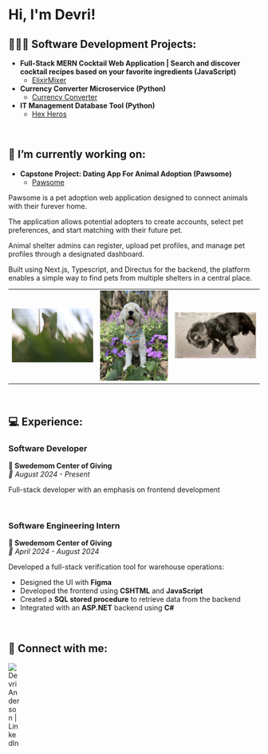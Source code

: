 <h1>Hi, I'm Devri!</h1>

<h2>👩🏻‍💻  Software Development Projects:</h2>

- <b>Full-Stack MERN Cocktail Web Application | Search and discover cocktail recipes based on your favorite ingredients (JavaScript)</b>
  - [ElixirMixer](https://github.com/devrilynn/My-Cocktail-Application)
- <b>Currency Converter Microservice (Python)</b>
  - [Currency Converter](https://github.com/devrilynn/CurrencyConverter)
- <b>IT Management Database Tool (Python)</b>
  - [Hex Heros](https://github.com/HexHeros/IT-Managment)
    
&nbsp;

<h2>🔭  I’m currently working on:</h2>

- <b>Capstone Project: Dating App For Animal Adoption (Pawsome)</b>
  - [Pawsome](https://github.com/ngluunhatson/pawsome-frontend)
    
<p>Pawsome is a pet adoption web application designed to connect animals with their furever home.</p>
<p>The application allows potential adopters to create accounts, select pet preferences, and start matching with their future pet.</p>
<p>Animal shelter admins can register, upload pet profiles, and manage pet profiles through a designated dashboard. 
<p>Built using Next.js, Typescript, and Directus for the backend, the platform enables a simple way to find pets from multiple shelters in a central place.</p>

<table>
  <tr>
    <td><img src="./03BAFC53-8B7D-4F12-8C4D-E426D70D370F_1_105_c.jpeg" width="300"/></td>
    <td><img src="./27C4A8B9-E0E8-4683-99F2-F7EDBE18D3F7_4_5005_c.jpeg" width="250"/></td>
    <td><img src="./7474D515-B978-46DC-A914-34F8B8286AA7_1_105_c.jpeg" width="300"/></td>
  </tr>
</table>

&nbsp;

<h2>💻  Experience:</h2>

### Software Developer
**🏢 Swedemom Center of Giving**  
*📅  August 2024 - Present*

Full-stack developer with an emphasis on frontend development

&nbsp;

### Software Engineering Intern  
**🏢 Swedemom Center of Giving**  
*📅  April 2024 - August 2024*

Developed a full-stack verification tool for warehouse operations:

- Designed the UI with **Figma**
- Developed the frontend using **CSHTML** and **JavaScript**
- Created a **SQL stored procedure** to retrieve data from the backend
- Integrated with an **ASP.NET** backend using **C#**

&nbsp;


<h2> 🤳  Connect with me:</h2>

[<img align="left" alt="DevriAnderson | LinkedIn" width="22px" src="https://cdn.jsdelivr.net/npm/simple-icons@v3/icons/linkedin.svg" />][linkedin]

[linkedin]: https://www.linkedin.com/in/devri-anderson-48b4855a/
